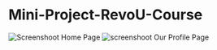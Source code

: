 # Mini-Project-RevoU-Course
![Screenshoot Home Page](https://user-images.githubusercontent.com/88492972/220732236-3d39c9b4-b8b6-4eb4-829f-90e90bc22cdc.jpeg)
![screenshoot Our Profile Page](https://user-images.githubusercontent.com/88492972/220732259-015dadbf-1a55-4cff-a44c-fe9e0b51fed4.jpeg)
